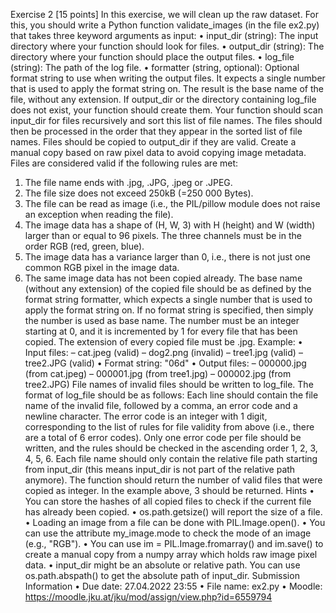 Exercise 2 [15 points]
In this exercise, we will clean up the raw dataset. For this, you should write a Python function
validate_images (in the file ex2.py) that takes three keyword arguments as input:
• input_dir (string): The input directory where your function should look for files.
• output_dir (string): The directory where your function should place the output files.
• log_file (string): The path of the log file.
• formatter (string, optional): Optional format string to use when writing the output files.
It expects a single number that is used to apply the format string on. The result is the
base name of the file, without any extension.
If output_dir or the directory containing log_file does not exist, your function should create them.
Your function should scan input_dir for files recursively and sort this list of file names. The
files should then be processed in the order that they appear in the sorted list of file names. Files
should be copied to output_dir if they are valid. Create a manual copy based on raw pixel
data to avoid copying image metadata. Files are considered valid if the following rules are met:
1. The file name ends with .jpg, .JPG, .jpeg or .JPEG.
2. The file size does not exceed 250kB (=250 000 Bytes).
3. The file can be read as image (i.e., the PIL/pillow module does not raise an exception
when reading the file).
4. The image data has a shape of (H, W, 3) with H (height) and W (width) larger than or
equal to 96 pixels. The three channels must be in the order RGB (red, green, blue).
5. The image data has a variance larger than 0, i.e., there is not just one common RGB pixel
in the image data.
6. The same image data has not been copied already.
The base name (without any extension) of the copied file should be as defined by the format
string formatter, which expects a single number that is used to apply the format string on. If
no format string is specified, then simply the number is used as base name. The number must
be an integer starting at 0, and it is incremented by 1 for every file that has been copied. The
extension of every copied file must be .jpg. Example:
• Input files:
– cat.jpeg (valid)
– dog2.png (invalid)
– tree1.jpg (valid)
– tree2.JPG (valid)
• Format string: "06d"
• Output files:
– 000000.jpg (from cat.jpeg)
– 000001.jpg (from tree1.jpg)
– 000002.jpg (from tree2.JPG)
File names of invalid files should be written to log_file. The format of log_file should be
as follows: Each line should contain the file name of the invalid file, followed by a comma, an
error code and a newline character. The error code is an integer with 1 digit, corresponding to
the list of rules for file validity from above (i.e., there are a total of 6 error codes). Only one
error code per file should be written, and the rules should be checked in the ascending order 1,
2, 3, 4, 5, 6. Each file name should only contain the relative file path starting from input_dir
(this means input_dir is not part of the relative path anymore).
The function should return the number of valid files that were copied as integer. In the example
above, 3 should be returned.
Hints
• You can store the hashes of all copied files to check if the current file has already been
copied.
• os.path.getsize() will report the size of a file.
• Loading an image from a file can be done with PIL.Image.open().
• You can use the attribute my_image.mode to check the mode of an image (e.g., "RGB").
• You can use im = PIL.Image.fromarray() and im.save() to create a manual copy
from a numpy array which holds raw image pixel data.
• input_dir might be an absolute or relative path. You can use os.path.abspath() to
get the absolute path of input_dir.
Submission Information
• Due date: 27.04.2022 23:55
• File name: ex2.py
• Moodle: https://moodle.jku.at/jku/mod/assign/view.php?id=6559794